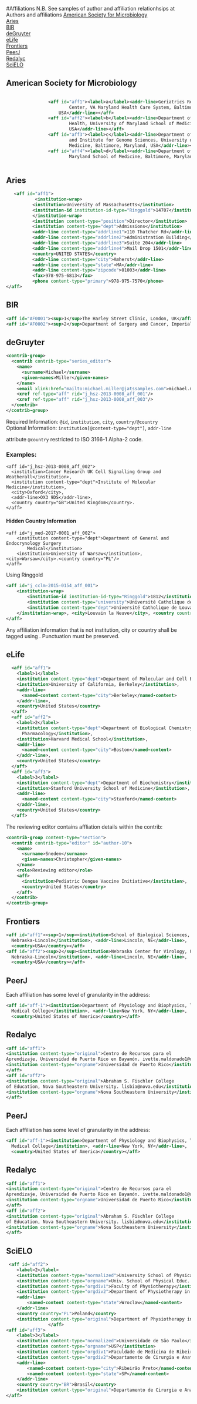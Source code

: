#Affiliations
N.B. See samples of author and affiliation relationhsips at Authors and affiliations
[American Society for Microbiology](#asm)<br>
[Aries](#aries)<br>
[BIR](#bir)<br>
[deGruyter](#degruyter)<br>
[eLife](#eLife)<br>
[Frontiers](#frontiers)<br>
[PeerJ](#peerj)<br>
[Redalyc](#redalyc)<br>
[SciELO](#scielo)

## American Society for Microbiology <a name="asm"></a>

```xml

                <aff id="aff1"><label>a</label><addr-line>Geriatrics Research Education and Clinical
                        Center, VA Maryland Health Care System, Baltimore, Maryland,
                    USA</addr-line></aff>
                <aff id="aff2"><label>b</label><addr-line>Department of Epidemiology and Public
                        Health, University of Maryland School of Medicine, Baltimore, Maryland,
                        USA</addr-line></aff>
                <aff id="aff3"><label>c</label><addr-line>Department of Microbiology and Immunology
                        and Institute for Genome Sciences, University of Maryland School of
                        Medicine, Baltimore, Maryland, USA</addr-line></aff>
                <aff id="aff4"><label>d</label><addr-line>Department of Pathology, University of
                        Maryland School of Medicine, Baltimore, Maryland, USA</addr-line></aff>
            
```



## Aries <a name="aries"></a>

```xml
   <aff id="aff1">
           <institution-wrap>
          <institution>University of Massachusetts</institution>
          <institution-id institution-id-type="Ringgold">14707</institution-id>
          </institution-wrap>
          <institution content-type="position">Director</institution>
          <institution content-type="dept">Admissions</institution>
          <addr-line content-type="addrline1">110 Thatcher Rd</addr-line>
          <addr-line content-type="addrline2">Administration Building</addr-line>
          <addr-line content-type="addrline3">Suite 204</addr-line>
          <addr-line content-type="addrline4">Mail Drop 1501</addr-line>
          <country>UNITED STATES</country>
          <addr-line content-type="city">Amherst</addr-line>
          <addr-line content-type="state">MA</addr-line>
          <addr-line content-type="zipcode">01003</addr-line>
          <fax>978-975-6813</fax>
          <phone content-type="primary">978-975-7570</phone>
</aff>
```
## BIR <a name="bir"></a>

```xml
<aff id="AF0001"><sup>1</sup>The Harley Street Clinic, London, UK</aff>
<aff id="AF0002"><sup>2</sup>Department of Surgery and Cancer, Imperial College London, London, UK</aff>
```
## deGruyter <a name="degruyter"></a>
```xml
<contrib-group>
  <contrib contrib-type="series_editor">
    <name>
      <surname>Michael</surname>
      <given-names>Miller</given-names>
    </name>
    <email xlink:href="mailto:michael.miller@jatssamples.com">michael.miller@jatssamples.com</email>
    <xref ref-type="aff" rid="j_hsz-2013-0008_aff_001"/>
    <xref ref-type="aff" rid="j_hsz-2013-0008_aff_003"/>
  </contrib>
</contrib-group>
```
Required Information: `@id`, `institution`, `city`, `country/@country`\
Optional Information: `institution[@content-type="dept"]`, `addr-line`

attribute `@country` restricted to ISO 3166-1 Alpha-2 code.

### Examples:
```
<aff id="j_hsz-2013-0008_aff_002">
  <institution>Cancer Research UK Cell Signalling Group and Weatherall</institution>,
  <institution content-type="dept">Institute of Molecular Medicine</institution>,
  <city>Oxford</city>,
  <addr-line>OX3 9DS</addr-line>,
  <country country="GB">United Kingdom</country>.
</aff>
```
#### Hidden Country Information
```
<aff id="j_med-2017-0001_aff_002">
    <institution content-type="dept">Department of General and Endocrynology Surgery
        Medical</institution>
    <institution>University of Warsaw</institution>, <city>Warsaw</city>.<country country="PL"/>
</aff>
```
Using Ringgold
```xml
<aff id="j_cclm-2015-0154_aff_001">
    <institution-wrap>
        <institution-id institution-id-type="Ringgold">1812</institution-id>
        <institution content-type="university">Université Catholique de Louvain</institution>
        <institution content-type="dept">Université Catholique de Louvain</institution>
    </institution-wrap>, <city>Louvain la Neuve</city>, <country country="BE">Belgium</country>
</aff>
```
Any affiliation information that is not institution, city or country shall be tagged using <addr-line>. Punctuation must be preserved.


## eLife <a name="eLife"></a>

```xml
  <aff id="aff1">
    <label>1</label>
    <institution content-type="dept">Department of Molecular and Cell Biology</institution>, 
    <institution>University of California, Berkeley</institution>,
    <addr-line>
      <named-content content-type="city">Berkeley</named-content>
    </addr-line>, 
    <country>United States</country>
  </aff>
  <aff id="aff2">
    <label>2</label>
    <institution content-type="dept">Department of Biological Chemistry and Molecular 
      Pharmacology</institution>,
    <institution>Harvard Medical School</institution>, 
    <addr-line>
      <named-content content-type="city">Boston</named-content>
    </addr-line>,
    <country>United States</country>
  </aff>
  <aff id="aff3">
    <label>3</label>
    <institution content-type="dept">Department of Biochemistry</institution>,
    <institution>Stanford University School of Medicine</institution>, 
    <addr-line>
      <named-content content-type="city">Stanford</named-content>
    </addr-line>,
    <country>United States</country>
  </aff>
```

The reviewing editor contains affliation details within the contrib:

```xml
<contrib-group content-type="section">
  <contrib contrib-type="editor" id="author-10">
    <name>
      <surname>Sneden</surname>
      <given-names>Christopher</given-names>
    </name>
    <role>Reviewing editor</role>
    <aff>
      <institution>Pediatric Dengue Vaccine Initiative</institution>,
      <country>United States</country>
    </aff>
  </contrib>
</contrib-group>
```


## Frontiers <a name="frontiers"></a>

```xml
<aff id="aff1"><sup>1</sup><institution>School of Biological Sciences, University of 
  Nebraska-Lincoln</institution>, <addr-line>Lincoln, NE</addr-line>, 
  <country>USA</country></aff>
<aff id="aff2"><sup>2</sup><institution>Nebraska Center for Virology, University of 
  Nebraska-Lincoln</institution>, <addr-line>Lincoln, NE</addr-line>, 
  <country>USA</country></aff>
```
## PeerJ <a name="peerj"></a>
Each affiliation has some level of granularity in the address:

```xml
<aff id="aff-1"><institution>Department of Physiology and Biophysics, The Weill Cornell 
  Medical College</institution>, <addr-line>New York, NY</addr-line>, 
  <country>United States of America</country></aff>
```
## Redalyc <a name="redalyc"></a>
```xml
<aff id="aff1">
<institution content-type="original">Centro de Recursos para el
Aprendizaje, Universidad de Puerto Rico en Bayamón. ivette.maldonado1@upr.edu</institution>
<institution content-type="orgname">Universidad de Puerto Rico</institution>
</aff>
<aff id="aff2">
<institution content-type="original">Abraham S. Fischler College
of Education, Nova Southeastern University. lisbia@nova.edu</institution>
<institution content-type="orgname">Nova Southeastern University</institution>
</aff>
```
## PeerJ <a name="peerj"></a>

Each affiliation has some level of granularity in the address:

```xml
<aff id="aff-1"><institution>Department of Physiology and Biophysics, The Weill Cornell 
  Medical College</institution>, <addr-line>New York, NY</addr-line>, 
  <country>United States of America</country></aff>
```
## Redalyc <a name="redalyc"></a>
```xml
<aff id="aff1">
<institution content-type="original">Centro de Recursos para el
Aprendizaje, Universidad de Puerto Rico en Bayamón. ivette.maldonado1@upr.edu</institution>
<institution content-type="orgname">Universidad de Puerto Rico</institution>
</aff>
<aff id="aff2">
<institution content-type="original">Abraham S. Fischler College
of Education, Nova Southeastern University. lisbia@nova.edu</institution>
<institution content-type="orgname">Nova Southeastern University</institution>
</aff>
```
## SciELO <a name="scielo"></a>
```xml
 <aff id="aff2">
    <label>2</label>
    <institution content-type="normalized">University School of Physical Education in Wroclaw</institution>
    <institution content-type="orgname">Univ. School of Physical Educ. in Wroclaw</institution>
    <institution content-type="orgdiv1">Faculty of Physiotherapy</institution>
    <institution content-type="orgdiv2">Department of Physiotherapy in Internal Diseases</institution>   
    <addr-line>
        <named-content content-type="state">Wroclaw</named-content>
    </addr-line>
    <country country="PL">Poland</country>
    <institution content-type="original">Department of Physiotherapy in Internal Diseases, Faculty of Physiotherapy, Univ. School of Physical Educ. in Wroclaw, Wroclaw, Poland</institution>
                </aff>
<aff id="aff3">
    <label>3</label>
    <institution content-type="normalized">Universidade de São Paulo</institution>
    <institution content-type="orgname">USP</institution>
    <institution content-type="orgdiv1">Faculdade de Medicina de Ribeirão Preto</institution>
    <institution content-type="orgdiv2">Departamento de Cirurgia e Anatomia</institution>   
    <addr-line>
        <named-content content-type="city">Ribeirão Preto</named-content>
        <named-content content-type="state">SP</named-content>
    </addr-line>
    <country country="BR">Brasil</country>
    <institution content-type="original">Departamento de Cirurgia e Anatomia, Faculdade de Medicina de Ribeirão Preto, USP, Ribeirão Preto, SP, Brasil</institution>
</aff>
```
                
